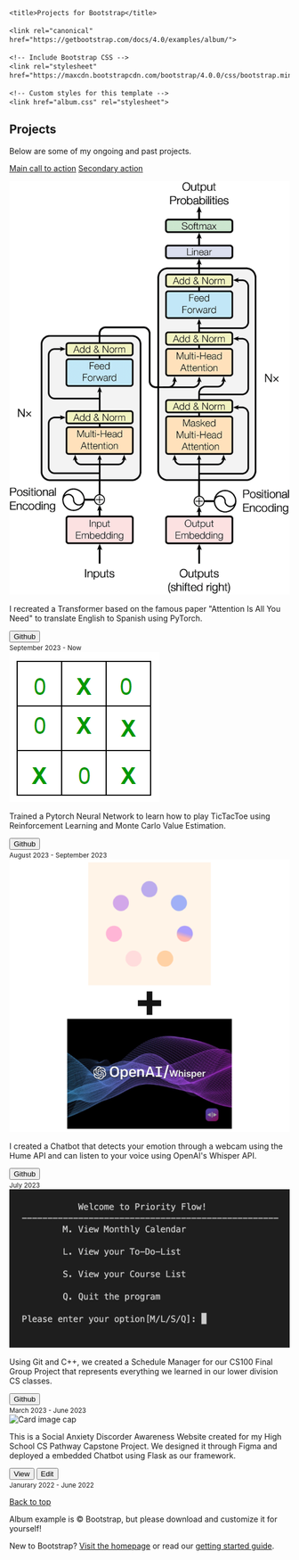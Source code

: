 <html lang="en">
  <head>
    <meta charset="utf-8">
    <meta name="viewport" content="width=device-width, initial-scale=1, shrink-to-fit=no">
    <meta name="description" content="">
    <meta name="author" content="">
    <link rel="icon" href="/docs/4.0/assets/img/favicons/favicon.ico">

    <title>Projects for Bootstrap</title>

    <link rel="canonical" href="https://getbootstrap.com/docs/4.0/examples/album/">

    <!-- Include Bootstrap CSS -->
    <link rel="stylesheet" href="https://maxcdn.bootstrapcdn.com/bootstrap/4.0.0/css/bootstrap.min.css">

    <!-- Custom styles for this template -->
    <link href="album.css" rel="stylesheet">
  </head>
  <body>
    <main role="main">
      <section class="jumbotron text-center">
        <div class="container">
          <h1 class="jumbotron-heading">Projects</h1>
          <p class="lead text-muted">Below are some of my ongoing and past projects.</p>
          <p>
            <a href="#" class="btn btn-primary my-2">Main call to action</a>
            <a href="#" class="btn btn-secondary my-2">Secondary action</a>
          </p>
        </div>
      </section>
      <div class="album py-5 bg-light">
        <div class="container">
          <div class="row">
            <div class="col-md-4">
              <div class="card mb-4 box-shadow">
                <div class="image-container">
                  <img class="card-img-top resized-image" src="images/transformer-architecture.png" alt="Card image cap">
                </div>
                <div class="card-body">
                  <p class="card-text">I recreated a Transformer based on the famous paper "Attention Is All You Need" to translate English to Spanish using PyTorch.</p>
                  <div class="d-flex justify-content-between align-items-center">
                    <div class="btn-group">
                      <a href="https://github.com/Jeli04/transformer-translator" target="_blank">
                        <button type="button" class="btn btn-sm btn-outline-secondary">Github</button>
                      </a>
                    </div>
                    <small class="text-muted">September 2023 - Now</small>
                  </div>
                </div>
              </div>
            </div>
            <div class="col-md-4">
              <div class="card mb-4 box-shadow">
                <div class="image-container">
                  <img class="card-img-top resized-image" src="images/tictactoeweb.png" alt="Card image cap">
                </div>
                <div class="card-body">
                  <p class="card-text">Trained a Pytorch Neural Network to learn how to play TicTacToe using Reinforcement Learning and Monte Carlo Value Estimation.</p>
                  <div class="d-flex justify-content-between align-items-center">
                    <div class="btn-group">
                      <a href="https://github.com/Jeli04/TicTacToeNeuralNetwork" target="_blank">
                        <button type="button" class="btn btn-sm btn-outline-secondary">Github</button>
                      </a>
                    </div>
                    <small class="text-muted">August 2023 - September 2023</small>
                  </div>
                </div>
              </div>
            </div>
            <div class="col-md-4">
              <div class="card mb-4 box-shadow">
                <div class="image-container">
                  <img class="card-img-top resized-image" src="images/hume-openai.png" alt="Card image cap">
                </div>
                <div class="card-body">
                  <p class="card-text">I created a Chatbot that detects your emotion through a webcam using the Hume API and can listen to your voice using OpenAI's Whisper API.</p>
                  <div class="d-flex justify-content-between align-items-center">
                    <div class="btn-group">
                      <a href="https://github.com/Jeli04/Simple-Hume-Chatbot" target="_blank">
                        <button type="button" class="btn btn-sm btn-outline-secondary">Github</button>
                      </a>
                    </div>
                    <small class="text-muted">July 2023</small>
                  </div>
                </div>
              </div>
            </div>
            <div class="col-md-4">
              <div class="card mb-4 box-shadow">
                <div class="image-container">
                  <img class="card-img-top resized-image" src="images/currScreenLayout1.png" alt="Card image cap">
                </div>
                <div class="card-body">
                  <p class="card-text">Using Git and C++, we created a Schedule Manager for our CS100 Final Group Project that represents everything we learned in our lower division CS classes.</p>
                  <div class="d-flex justify-content-between align-items-center">
                    <div class="btn-group">
                      <a href="https://github.com/Jeli04/CS100-Final-Project" target="_blank">
                        <button type="button" class="btn btn-sm btn-outline-secondary">Github</button>
                      </a>
                    </div>
                    <small class="text-muted">March 2023 - June 2023</small>
                  </div>
                </div>
              </div>
            </div>
            <div class="col-md-4">
              <div class="card mb-4 box-shadow">
                <img class="card-img-top" data-src="holder.js/100px225?theme=thumb&bg=55595c&fg=eceeef&text=Thumbnail" alt="Card image cap">
                <div class="card-body">
                  <p class="card-text">This is a Social Anxiety Discorder Awareness Website created for my High School CS Pathway Capstone Project. We designed it through Figma and deployed a embedded Chatbot using Flask as our framework.</p>
                  <div class="d-flex justify-content-between align-items-center">
                    <div class="btn-group">
                      <button type="button" class="btn btn-sm btn-outline-secondary">View</button>
                      <button type="button" class="btn btn-sm btn-outline-secondary">Edit</button>
                    </div>
                    <small class="text-muted">Janurary 2022 - June 2022</small>
                  </div>
                </div>
              </div>
            </div>
          </div>
        </div>
      </div>
    </main>
    <footer class="text-muted">
      <div class="container">
        <p class="float-right">
          <a href="#">Back to top</a>
        </p>
        <p>Album example is &copy; Bootstrap, but please download and customize it for yourself!</p>
        <p>New to Bootstrap? <a href="../../">Visit the homepage</a> or read our <a href="../../getting-started/">getting started guide</a>.</p>
      </div>
    </footer>
    <!-- Bootstrap core JavaScript
    ================================================== -->
    <!-- Placed at the end of the document so the pages load faster -->
    <script src="https://code.jquery.com/jquery-3.2.1.slim.min.js" integrity="sha384-KJ3o2DKtIkvYIK3UENzmM7KCkRr/rE9/Qpg6aAZGJwFDMVNA/GpGFF93hXpG5KkN" crossorigin="anonymous"></script>
    <script>window.jQuery || document.write('<script src="../../assets/js/vendor/jquery-slim.min.js"><\/script>')</script>
    <script src="../../assets/js/vendor/popper.min.js"></script>
    <script src="../../dist/js/bootstrap.min.js"></script>
    <script src="../../assets/js/vendor/holder.min.js"></script>
  </body>
</html>